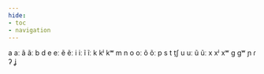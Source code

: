 ```yaml
---
hide:
- toc
- navigation
---
```

a
aː
ã
ãː
b
d
e
eː
ẽ
ẽː
i
iː
ĩ
ĩː
k
kʲ
kʷ
m
n
o
oː
õ
õː
p
s
t
t̠ʃ
u
uː
ũ
ũː
x
xʲ
xʷ
ɡ
ɡʷ
ɲ
ɾ
ʔ
ʝ
